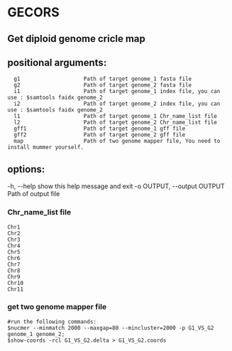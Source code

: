 # GECORS
## Get diploid genome cricle map 

## positional arguments:
```
  g1                    Path of target genome_1 fasta file
  g2                    Path of target genome_2 fasta file
  i1                    Path of target genome_1 index file, you can use : $samtools faidx genome_2
  i2                    Path of target genome_2 index file, you can use : $samtools faidx genome_2
  l1                    Path of target genome_1 Chr_name_list file
  l2                    Path of target genome_2 Chr_name_list file
  gff1                  Path of target genome_1 gff file
  gff2                  Path of target genome_2 gff file
  map                   Path of two genome mapper file, You need to install mummer yourself.
```
## options:
  -h, --help            show this help message and exit
  -o OUTPUT, --output OUTPUT
                        Path of output file

### Chr_name_list file
```
Chr1
Chr2
Chr3
Chr4
Chr5
Chr6
Chr7
Chr8
Chr9
Chr10
Chr11
```

### get two genome mapper file
```
#run the following commands: 
$nucmer --minmatch 2000 --maxgap=80 --mincluster=2000 -p G1_VS_G2 genome_1 genome_2;
$show-coords -rcl G1_VS_G2.delta > G1_VS_G2.coords
```
